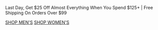 Last Day, Get $25 Off Almost Everything When You Spend $125+ | Free Shipping On Orders Over $99

[SHOP MEN'S](https://www.abercrombie.com/shop/us/mens?icmp=ICT:HOL24:M-A:SB:B:DIV:PRM:DOFF:NovWk1:X:) [SHOP WOMEN'S](https://www.abercrombie.com/shop/us/womens?icmp=ICT:HOL24:F-A:SB:B:DIV:PRM:DOFF:NovWk1:X:)